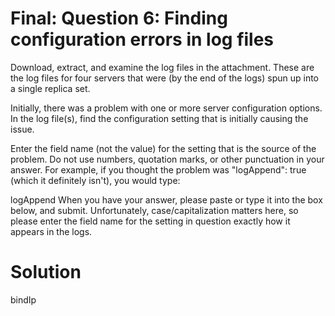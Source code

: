 # Final: Question 6: Finding configuration errors in log files

Download, extract, and examine the log files in the attachment. These are the log files for four servers that were (by the end of the logs) spun up into a single replica set.

Initially, there was a problem with one or more server configuration options. In the log file(s), find the configuration setting that is initially causing the issue.

Enter the field name (not the value) for the setting that is the source of the problem. Do not use numbers, quotation marks, or other punctuation in your answer. For example, if you thought the problem was "logAppend": true (which it definitely isn't), you would type:

logAppend
When you have your answer, please paste or type it into the box below, and submit. Unfortunately, case/capitalization matters here, so please enter the field name for the setting in question exactly how it appears in the logs.

# Solution

bindIp
